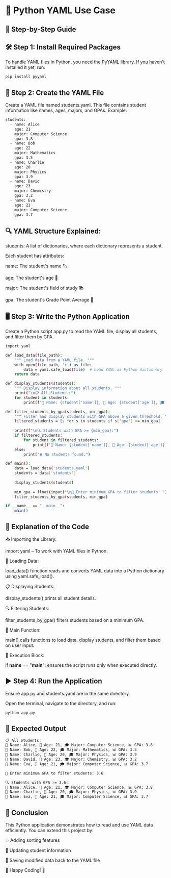 
# 📖 Python YAML Use Case


## 🚀 Step-by-Step Guide

## 🛠 Step 1: Install Required Packages

To handle YAML files in Python, you need the PyYAML library. If you haven't installed it yet, run:

```bash
pip install pyyaml
```

## 📜 Step 2: Create the YAML File

Create a YAML file named students.yaml. This file contains student information like names, ages, majors, and GPAs. Example:

```bash
students:
  - name: Alice
    age: 21
    major: Computer Science
    gpa: 3.8
  - name: Bob
    age: 22
    major: Mathematics
    gpa: 3.5
  - name: Charlie
    age: 20
    major: Physics
    gpa: 3.9
  - name: David
    age: 23
    major: Chemistry
    gpa: 3.2
  - name: Eva
    age: 21
    major: Computer Science
    gpa: 3.7
```

## 🔍 YAML Structure Explained:

students: A list of dictionaries, where each dictionary represents a student.

Each student has attributes:

name: The student's name 🏷️

age: The student's age 🎂

major: The student's field of study 📚

gpa: The student's Grade Point Average 🎯


## 🖥️ Step 3: Write the Python Application

Create a Python script app.py to read the YAML file, display all students, and filter them by GPA.

```bash
import yaml

def load_data(file_path):
    """ Load data from a YAML file. """
    with open(file_path, 'r') as file:
        data = yaml.safe_load(file)  # Load YAML as Python dictionary
    return data

def display_students(students):
    """ Display information about all students. """
    print("\n📋 All Students:")
    for student in students:
        print(f"👤 Name: {student['name']}, 🎂 Age: {student['age']}, 🎓 Major: {student['major']}, 📊 GPA: {student['gpa']}")

def filter_students_by_gpa(students, min_gpa):
    """ Filter and display students with GPA above a given threshold. """
    filtered_students = [s for s in students if s['gpa'] >= min_gpa]
    
    print(f"\n🔍 Students with GPA >= {min_gpa}:")
    if filtered_students:
        for student in filtered_students:
            print(f"👤 Name: {student['name']}, 🎂 Age: {student['age']}, 🎓 Major: {student['major']}, 📊 GPA: {student['gpa']}")
    else:
        print("❌ No students found.")

def main():
    data = load_data('students.yaml')
    students = data['students']
    
    display_students(students)
    
    min_gpa = float(input("\n🔢 Enter minimum GPA to filter students: "))
    filter_students_by_gpa(students, min_gpa)

if __name__ == "__main__":
    main()
```

## 📌 Explanation of the Code

📥 Importing the Library:

import yaml – To work with YAML files in Python.

📂 Loading Data:

load_data() function reads and converts YAML data into a Python dictionary using yaml.safe_load().

📋 Displaying Students:

display_students() prints all student details.

🔍 Filtering Students:

filter_students_by_gpa() filters students based on a minimum GPA.

🎯 Main Function:

main() calls functions to load data, display students, and filter them based on user input.

🚀 Execution Block:

if __name__ == "__main__": ensures the script runs only when executed directly.

## ▶️ Step 4: Run the Application

Ensure app.py and students.yaml are in the same directory.

Open the terminal, navigate to the directory, and run:

```bash
python app.py
```
## 🎯 Expected Output

```bash
📋 All Students:
👤 Name: Alice, 🎂 Age: 21, 🎓 Major: Computer Science, 📊 GPA: 3.8
👤 Name: Bob, 🎂 Age: 22, 🎓 Major: Mathematics, 📊 GPA: 3.5
👤 Name: Charlie, 🎂 Age: 20, 🎓 Major: Physics, 📊 GPA: 3.9
👤 Name: David, 🎂 Age: 23, 🎓 Major: Chemistry, 📊 GPA: 3.2
👤 Name: Eva, 🎂 Age: 21, 🎓 Major: Computer Science, 📊 GPA: 3.7

🔢 Enter minimum GPA to filter students: 3.6

🔍 Students with GPA >= 3.6:
👤 Name: Alice, 🎂 Age: 21, 🎓 Major: Computer Science, 📊 GPA: 3.8
👤 Name: Charlie, 🎂 Age: 20, 🎓 Major: Physics, 📊 GPA: 3.9
👤 Name: Eva, 🎂 Age: 21, 🎓 Major: Computer Science, 📊 GPA: 3.7
```

## 🎉 Conclusion

This Python application demonstrates how to read and use YAML data efficiently. You can extend this project by:

✨ Adding sorting features

📝 Updating student information

💾 Saving modified data back to the YAML file

🔗 Happy Coding! 🚀